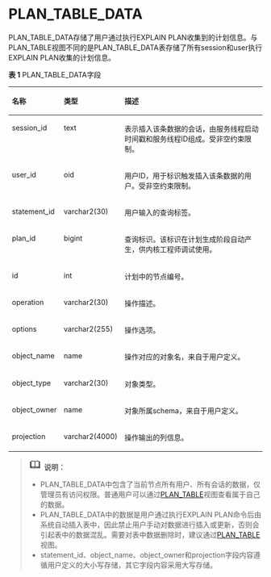# PLAN\_TABLE\_DATA<a name="ZH-CN_TOPIC_0289900483"></a>

PLAN\_TABLE\_DATA存储了用户通过执行EXPLAIN PLAN收集到的计划信息。与PLAN\_TABLE视图不同的是PLAN\_TABLE\_DATA表存储了所有session和user执行EXPLAIN PLAN收集的计划信息。

**表 1**  PLAN\_TABLE\_DATA字段

<a name="zh-cn_topic_0283137727_zh-cn_topic_0237122335_zh-cn_topic_0166116567_t749b1c370b1e4c81a41d5c7966458cb2"></a>
<table><thead align="left"><tr id="zh-cn_topic_0283137727_zh-cn_topic_0237122335_zh-cn_topic_0166116567_r3f04445cda964e2aa689b8050dc33b95"><th class="cellrowborder" valign="top" width="17.62176217621762%" id="mcps1.2.4.1.1"><p id="zh-cn_topic_0283137727_zh-cn_topic_0237122335_zh-cn_topic_0166116567_a9fa986027c4d4b52959cc20d3d659b64"><a name="zh-cn_topic_0283137727_zh-cn_topic_0237122335_zh-cn_topic_0166116567_a9fa986027c4d4b52959cc20d3d659b64"></a><a name="zh-cn_topic_0283137727_zh-cn_topic_0237122335_zh-cn_topic_0166116567_a9fa986027c4d4b52959cc20d3d659b64"></a>名称</p>
</th>
<th class="cellrowborder" valign="top" width="17.32173217321732%" id="mcps1.2.4.1.2"><p id="zh-cn_topic_0283137727_zh-cn_topic_0237122335_zh-cn_topic_0166116567_a66e3551d1ca3439996075c0c819cf4d5"><a name="zh-cn_topic_0283137727_zh-cn_topic_0237122335_zh-cn_topic_0166116567_a66e3551d1ca3439996075c0c819cf4d5"></a><a name="zh-cn_topic_0283137727_zh-cn_topic_0237122335_zh-cn_topic_0166116567_a66e3551d1ca3439996075c0c819cf4d5"></a>类型</p>
</th>
<th class="cellrowborder" valign="top" width="65.05650565056506%" id="mcps1.2.4.1.3"><p id="zh-cn_topic_0283137727_zh-cn_topic_0237122335_zh-cn_topic_0166116567_acb3888cb80e34b90838ca9997ad5ed3f"><a name="zh-cn_topic_0283137727_zh-cn_topic_0237122335_zh-cn_topic_0166116567_acb3888cb80e34b90838ca9997ad5ed3f"></a><a name="zh-cn_topic_0283137727_zh-cn_topic_0237122335_zh-cn_topic_0166116567_acb3888cb80e34b90838ca9997ad5ed3f"></a>描述</p>
</th>
</tr>
</thead>
<tbody><tr id="zh-cn_topic_0283137727_zh-cn_topic_0237122335_zh-cn_topic_0166116567_ra2e6f27710074b6898fcbe281ce85455"><td class="cellrowborder" valign="top" width="17.62176217621762%" headers="mcps1.2.4.1.1 "><p id="zh-cn_topic_0283137727_zh-cn_topic_0237122335_zh-cn_topic_0166116567_p1029934418416"><a name="zh-cn_topic_0283137727_zh-cn_topic_0237122335_zh-cn_topic_0166116567_p1029934418416"></a><a name="zh-cn_topic_0283137727_zh-cn_topic_0237122335_zh-cn_topic_0166116567_p1029934418416"></a>session_id</p>
</td>
<td class="cellrowborder" valign="top" width="17.32173217321732%" headers="mcps1.2.4.1.2 "><p id="zh-cn_topic_0283137727_zh-cn_topic_0237122335_zh-cn_topic_0166116567_p929616441417"><a name="zh-cn_topic_0283137727_zh-cn_topic_0237122335_zh-cn_topic_0166116567_p929616441417"></a><a name="zh-cn_topic_0283137727_zh-cn_topic_0237122335_zh-cn_topic_0166116567_p929616441417"></a>text</p>
</td>
<td class="cellrowborder" valign="top" width="65.05650565056506%" headers="mcps1.2.4.1.3 "><p id="zh-cn_topic_0283137727_zh-cn_topic_0237122335_zh-cn_topic_0166116567_p131161339171115"><a name="zh-cn_topic_0283137727_zh-cn_topic_0237122335_zh-cn_topic_0166116567_p131161339171115"></a><a name="zh-cn_topic_0283137727_zh-cn_topic_0237122335_zh-cn_topic_0166116567_p131161339171115"></a>表示插入该条数据的会话，由服务线程启动时间戳和服务线程ID组成。受非空约束限制。</p>
</td>
</tr>
<tr id="zh-cn_topic_0283137727_zh-cn_topic_0237122335_zh-cn_topic_0166116567_rc36abac79c1b4efebbdf9c56c04326a9"><td class="cellrowborder" valign="top" width="17.62176217621762%" headers="mcps1.2.4.1.1 "><p id="zh-cn_topic_0283137727_zh-cn_topic_0237122335_zh-cn_topic_0166116567_p5287154419419"><a name="zh-cn_topic_0283137727_zh-cn_topic_0237122335_zh-cn_topic_0166116567_p5287154419419"></a><a name="zh-cn_topic_0283137727_zh-cn_topic_0237122335_zh-cn_topic_0166116567_p5287154419419"></a>user_id</p>
</td>
<td class="cellrowborder" valign="top" width="17.32173217321732%" headers="mcps1.2.4.1.2 "><p id="zh-cn_topic_0283137727_zh-cn_topic_0237122335_zh-cn_topic_0166116567_p192806441143"><a name="zh-cn_topic_0283137727_zh-cn_topic_0237122335_zh-cn_topic_0166116567_p192806441143"></a><a name="zh-cn_topic_0283137727_zh-cn_topic_0237122335_zh-cn_topic_0166116567_p192806441143"></a>oid</p>
</td>
<td class="cellrowborder" valign="top" width="65.05650565056506%" headers="mcps1.2.4.1.3 "><p id="zh-cn_topic_0283137727_zh-cn_topic_0237122335_p8441981369"><a name="zh-cn_topic_0283137727_zh-cn_topic_0237122335_p8441981369"></a><a name="zh-cn_topic_0283137727_zh-cn_topic_0237122335_p8441981369"></a>用户ID，用于标识触发插入该条数据的用户。受非空约束限制。</p>
</td>
</tr>
<tr id="zh-cn_topic_0283137727_zh-cn_topic_0237122335_zh-cn_topic_0166116567_rbd63bb1c1d7e472a9a21a92687340407"><td class="cellrowborder" valign="top" width="17.62176217621762%" headers="mcps1.2.4.1.1 "><p id="zh-cn_topic_0283137727_zh-cn_topic_0237122335_zh-cn_topic_0166116567_afe83cc327ee0475fabec1673bda65595"><a name="zh-cn_topic_0283137727_zh-cn_topic_0237122335_zh-cn_topic_0166116567_afe83cc327ee0475fabec1673bda65595"></a><a name="zh-cn_topic_0283137727_zh-cn_topic_0237122335_zh-cn_topic_0166116567_afe83cc327ee0475fabec1673bda65595"></a>statement_id</p>
</td>
<td class="cellrowborder" valign="top" width="17.32173217321732%" headers="mcps1.2.4.1.2 "><p id="zh-cn_topic_0283137727_zh-cn_topic_0237122335_zh-cn_topic_0166116567_ad3c3498d91c147cbae52e1f8c2e604bc"><a name="zh-cn_topic_0283137727_zh-cn_topic_0237122335_zh-cn_topic_0166116567_ad3c3498d91c147cbae52e1f8c2e604bc"></a><a name="zh-cn_topic_0283137727_zh-cn_topic_0237122335_zh-cn_topic_0166116567_ad3c3498d91c147cbae52e1f8c2e604bc"></a>varchar2(30)</p>
</td>
<td class="cellrowborder" valign="top" width="65.05650565056506%" headers="mcps1.2.4.1.3 "><p id="zh-cn_topic_0283137727_zh-cn_topic_0237122335_zh-cn_topic_0166116567_a32415b1f05f9415cafd5f32ef3e6d299"><a name="zh-cn_topic_0283137727_zh-cn_topic_0237122335_zh-cn_topic_0166116567_a32415b1f05f9415cafd5f32ef3e6d299"></a><a name="zh-cn_topic_0283137727_zh-cn_topic_0237122335_zh-cn_topic_0166116567_a32415b1f05f9415cafd5f32ef3e6d299"></a>用户输入的查询标签。</p>
</td>
</tr>
<tr id="zh-cn_topic_0283137727_zh-cn_topic_0237122335_zh-cn_topic_0166116567_r2d5cced298194ebba8ae1d4072fd42cb"><td class="cellrowborder" valign="top" width="17.62176217621762%" headers="mcps1.2.4.1.1 "><p id="zh-cn_topic_0283137727_zh-cn_topic_0237122335_zh-cn_topic_0166116567_ac6af0b524e5a4e058a27cc1a6a7abfec"><a name="zh-cn_topic_0283137727_zh-cn_topic_0237122335_zh-cn_topic_0166116567_ac6af0b524e5a4e058a27cc1a6a7abfec"></a><a name="zh-cn_topic_0283137727_zh-cn_topic_0237122335_zh-cn_topic_0166116567_ac6af0b524e5a4e058a27cc1a6a7abfec"></a>plan_id</p>
</td>
<td class="cellrowborder" valign="top" width="17.32173217321732%" headers="mcps1.2.4.1.2 "><p id="zh-cn_topic_0283137727_zh-cn_topic_0237122335_zh-cn_topic_0166116567_a478948b974a54260ac7f2e7929861b45"><a name="zh-cn_topic_0283137727_zh-cn_topic_0237122335_zh-cn_topic_0166116567_a478948b974a54260ac7f2e7929861b45"></a><a name="zh-cn_topic_0283137727_zh-cn_topic_0237122335_zh-cn_topic_0166116567_a478948b974a54260ac7f2e7929861b45"></a>bigint</p>
</td>
<td class="cellrowborder" valign="top" width="65.05650565056506%" headers="mcps1.2.4.1.3 "><p id="zh-cn_topic_0283137727_zh-cn_topic_0237122335_zh-cn_topic_0166116567_a8386817f56444b72973a8b7412ec087e"><a name="zh-cn_topic_0283137727_zh-cn_topic_0237122335_zh-cn_topic_0166116567_a8386817f56444b72973a8b7412ec087e"></a><a name="zh-cn_topic_0283137727_zh-cn_topic_0237122335_zh-cn_topic_0166116567_a8386817f56444b72973a8b7412ec087e"></a>查询标识。该标识在计划生成阶段自动产生，供内核工程师调试使用。</p>
</td>
</tr>
<tr id="zh-cn_topic_0283137727_zh-cn_topic_0237122335_zh-cn_topic_0166116567_row623118217128"><td class="cellrowborder" valign="top" width="17.62176217621762%" headers="mcps1.2.4.1.1 "><p id="zh-cn_topic_0283137727_zh-cn_topic_0237122335_zh-cn_topic_0166116567_a3b4ce9d7ce9a453ab7c7f7d066c98841"><a name="zh-cn_topic_0283137727_zh-cn_topic_0237122335_zh-cn_topic_0166116567_a3b4ce9d7ce9a453ab7c7f7d066c98841"></a><a name="zh-cn_topic_0283137727_zh-cn_topic_0237122335_zh-cn_topic_0166116567_a3b4ce9d7ce9a453ab7c7f7d066c98841"></a>id</p>
</td>
<td class="cellrowborder" valign="top" width="17.32173217321732%" headers="mcps1.2.4.1.2 "><p id="zh-cn_topic_0283137727_zh-cn_topic_0237122335_zh-cn_topic_0166116567_a8c297e6d26174c2dbf37213f151b0643"><a name="zh-cn_topic_0283137727_zh-cn_topic_0237122335_zh-cn_topic_0166116567_a8c297e6d26174c2dbf37213f151b0643"></a><a name="zh-cn_topic_0283137727_zh-cn_topic_0237122335_zh-cn_topic_0166116567_a8c297e6d26174c2dbf37213f151b0643"></a>int</p>
</td>
<td class="cellrowborder" valign="top" width="65.05650565056506%" headers="mcps1.2.4.1.3 "><p id="zh-cn_topic_0283137727_zh-cn_topic_0237122335_zh-cn_topic_0166116567_a9b99cdd724714bb4840767ac6fcaa2e9"><a name="zh-cn_topic_0283137727_zh-cn_topic_0237122335_zh-cn_topic_0166116567_a9b99cdd724714bb4840767ac6fcaa2e9"></a><a name="zh-cn_topic_0283137727_zh-cn_topic_0237122335_zh-cn_topic_0166116567_a9b99cdd724714bb4840767ac6fcaa2e9"></a>计划中的节点编号。</p>
</td>
</tr>
<tr id="zh-cn_topic_0283137727_zh-cn_topic_0237122335_zh-cn_topic_0166116567_row72293251210"><td class="cellrowborder" valign="top" width="17.62176217621762%" headers="mcps1.2.4.1.1 "><p id="zh-cn_topic_0283137727_zh-cn_topic_0237122335_zh-cn_topic_0166116567_aad0b17d6ed2a4d4f980593e1e1db1c1c"><a name="zh-cn_topic_0283137727_zh-cn_topic_0237122335_zh-cn_topic_0166116567_aad0b17d6ed2a4d4f980593e1e1db1c1c"></a><a name="zh-cn_topic_0283137727_zh-cn_topic_0237122335_zh-cn_topic_0166116567_aad0b17d6ed2a4d4f980593e1e1db1c1c"></a>operation</p>
</td>
<td class="cellrowborder" valign="top" width="17.32173217321732%" headers="mcps1.2.4.1.2 "><p id="zh-cn_topic_0283137727_zh-cn_topic_0237122335_zh-cn_topic_0166116567_a929c132f4f9e47bcb7517b0999960b68"><a name="zh-cn_topic_0283137727_zh-cn_topic_0237122335_zh-cn_topic_0166116567_a929c132f4f9e47bcb7517b0999960b68"></a><a name="zh-cn_topic_0283137727_zh-cn_topic_0237122335_zh-cn_topic_0166116567_a929c132f4f9e47bcb7517b0999960b68"></a>varchar2(30)</p>
</td>
<td class="cellrowborder" valign="top" width="65.05650565056506%" headers="mcps1.2.4.1.3 "><p id="zh-cn_topic_0283137727_zh-cn_topic_0237122335_zh-cn_topic_0166116567_ac59071a9a0114d1f927d80e98685d0b6"><a name="zh-cn_topic_0283137727_zh-cn_topic_0237122335_zh-cn_topic_0166116567_ac59071a9a0114d1f927d80e98685d0b6"></a><a name="zh-cn_topic_0283137727_zh-cn_topic_0237122335_zh-cn_topic_0166116567_ac59071a9a0114d1f927d80e98685d0b6"></a>操作描述。</p>
</td>
</tr>
<tr id="zh-cn_topic_0283137727_zh-cn_topic_0237122335_zh-cn_topic_0166116567_row18228823125"><td class="cellrowborder" valign="top" width="17.62176217621762%" headers="mcps1.2.4.1.1 "><p id="zh-cn_topic_0283137727_zh-cn_topic_0237122335_zh-cn_topic_0166116567_p46189573117"><a name="zh-cn_topic_0283137727_zh-cn_topic_0237122335_zh-cn_topic_0166116567_p46189573117"></a><a name="zh-cn_topic_0283137727_zh-cn_topic_0237122335_zh-cn_topic_0166116567_p46189573117"></a>options</p>
</td>
<td class="cellrowborder" valign="top" width="17.32173217321732%" headers="mcps1.2.4.1.2 "><p id="zh-cn_topic_0283137727_zh-cn_topic_0237122335_zh-cn_topic_0166116567_p5618105771111"><a name="zh-cn_topic_0283137727_zh-cn_topic_0237122335_zh-cn_topic_0166116567_p5618105771111"></a><a name="zh-cn_topic_0283137727_zh-cn_topic_0237122335_zh-cn_topic_0166116567_p5618105771111"></a>varchar2(255)</p>
</td>
<td class="cellrowborder" valign="top" width="65.05650565056506%" headers="mcps1.2.4.1.3 "><p id="zh-cn_topic_0283137727_zh-cn_topic_0237122335_zh-cn_topic_0166116567_p176181357151118"><a name="zh-cn_topic_0283137727_zh-cn_topic_0237122335_zh-cn_topic_0166116567_p176181357151118"></a><a name="zh-cn_topic_0283137727_zh-cn_topic_0237122335_zh-cn_topic_0166116567_p176181357151118"></a>操作选项。</p>
</td>
</tr>
<tr id="zh-cn_topic_0283137727_zh-cn_topic_0237122335_zh-cn_topic_0166116567_row11226192131210"><td class="cellrowborder" valign="top" width="17.62176217621762%" headers="mcps1.2.4.1.1 "><p id="zh-cn_topic_0283137727_zh-cn_topic_0237122335_zh-cn_topic_0166116567_p561875761112"><a name="zh-cn_topic_0283137727_zh-cn_topic_0237122335_zh-cn_topic_0166116567_p561875761112"></a><a name="zh-cn_topic_0283137727_zh-cn_topic_0237122335_zh-cn_topic_0166116567_p561875761112"></a>object_name</p>
</td>
<td class="cellrowborder" valign="top" width="17.32173217321732%" headers="mcps1.2.4.1.2 "><p id="zh-cn_topic_0283137727_zh-cn_topic_0237122335_zh-cn_topic_0166116567_p12619185716117"><a name="zh-cn_topic_0283137727_zh-cn_topic_0237122335_zh-cn_topic_0166116567_p12619185716117"></a><a name="zh-cn_topic_0283137727_zh-cn_topic_0237122335_zh-cn_topic_0166116567_p12619185716117"></a>name</p>
</td>
<td class="cellrowborder" valign="top" width="65.05650565056506%" headers="mcps1.2.4.1.3 "><p id="zh-cn_topic_0283137727_zh-cn_topic_0237122335_zh-cn_topic_0166116567_p361913573118"><a name="zh-cn_topic_0283137727_zh-cn_topic_0237122335_zh-cn_topic_0166116567_p361913573118"></a><a name="zh-cn_topic_0283137727_zh-cn_topic_0237122335_zh-cn_topic_0166116567_p361913573118"></a>操作对应的对象名，来自于用户定义。</p>
</td>
</tr>
<tr id="zh-cn_topic_0283137727_zh-cn_topic_0237122335_zh-cn_topic_0166116567_row12827103193212"><td class="cellrowborder" valign="top" width="17.62176217621762%" headers="mcps1.2.4.1.1 "><p id="zh-cn_topic_0283137727_zh-cn_topic_0237122335_zh-cn_topic_0166116567_p16619135711113"><a name="zh-cn_topic_0283137727_zh-cn_topic_0237122335_zh-cn_topic_0166116567_p16619135711113"></a><a name="zh-cn_topic_0283137727_zh-cn_topic_0237122335_zh-cn_topic_0166116567_p16619135711113"></a>object_type</p>
</td>
<td class="cellrowborder" valign="top" width="17.32173217321732%" headers="mcps1.2.4.1.2 "><p id="zh-cn_topic_0283137727_zh-cn_topic_0237122335_zh-cn_topic_0166116567_p648441711132"><a name="zh-cn_topic_0283137727_zh-cn_topic_0237122335_zh-cn_topic_0166116567_p648441711132"></a><a name="zh-cn_topic_0283137727_zh-cn_topic_0237122335_zh-cn_topic_0166116567_p648441711132"></a>varchar2(30)</p>
</td>
<td class="cellrowborder" valign="top" width="65.05650565056506%" headers="mcps1.2.4.1.3 "><p id="zh-cn_topic_0283137727_zh-cn_topic_0237122335_zh-cn_topic_0166116567_p56197578112"><a name="zh-cn_topic_0283137727_zh-cn_topic_0237122335_zh-cn_topic_0166116567_p56197578112"></a><a name="zh-cn_topic_0283137727_zh-cn_topic_0237122335_zh-cn_topic_0166116567_p56197578112"></a>对象类型。</p>
</td>
</tr>
<tr id="zh-cn_topic_0283137727_zh-cn_topic_0237122335_zh-cn_topic_0166116567_row888019317416"><td class="cellrowborder" valign="top" width="17.62176217621762%" headers="mcps1.2.4.1.1 "><p id="zh-cn_topic_0283137727_zh-cn_topic_0237122335_zh-cn_topic_0166116567_p176191157171111"><a name="zh-cn_topic_0283137727_zh-cn_topic_0237122335_zh-cn_topic_0166116567_p176191157171111"></a><a name="zh-cn_topic_0283137727_zh-cn_topic_0237122335_zh-cn_topic_0166116567_p176191157171111"></a>object_owner</p>
</td>
<td class="cellrowborder" valign="top" width="17.32173217321732%" headers="mcps1.2.4.1.2 "><p id="zh-cn_topic_0283137727_zh-cn_topic_0237122335_zh-cn_topic_0166116567_p261955741117"><a name="zh-cn_topic_0283137727_zh-cn_topic_0237122335_zh-cn_topic_0166116567_p261955741117"></a><a name="zh-cn_topic_0283137727_zh-cn_topic_0237122335_zh-cn_topic_0166116567_p261955741117"></a>name</p>
</td>
<td class="cellrowborder" valign="top" width="65.05650565056506%" headers="mcps1.2.4.1.3 "><p id="zh-cn_topic_0283137727_zh-cn_topic_0237122335_zh-cn_topic_0166116567_p76191957171113"><a name="zh-cn_topic_0283137727_zh-cn_topic_0237122335_zh-cn_topic_0166116567_p76191957171113"></a><a name="zh-cn_topic_0283137727_zh-cn_topic_0237122335_zh-cn_topic_0166116567_p76191957171113"></a>对象所属schema，来自于用户定义。</p>
</td>
</tr>
<tr id="zh-cn_topic_0283137727_zh-cn_topic_0237122335_zh-cn_topic_0166116567_row19878103442"><td class="cellrowborder" valign="top" width="17.62176217621762%" headers="mcps1.2.4.1.1 "><p id="zh-cn_topic_0283137727_zh-cn_topic_0237122335_zh-cn_topic_0166116567_p111633243217"><a name="zh-cn_topic_0283137727_zh-cn_topic_0237122335_zh-cn_topic_0166116567_p111633243217"></a><a name="zh-cn_topic_0283137727_zh-cn_topic_0237122335_zh-cn_topic_0166116567_p111633243217"></a>projection</p>
</td>
<td class="cellrowborder" valign="top" width="17.32173217321732%" headers="mcps1.2.4.1.2 "><p id="zh-cn_topic_0283137727_zh-cn_topic_0237122335_zh-cn_topic_0166116567_p163861239173218"><a name="zh-cn_topic_0283137727_zh-cn_topic_0237122335_zh-cn_topic_0166116567_p163861239173218"></a><a name="zh-cn_topic_0283137727_zh-cn_topic_0237122335_zh-cn_topic_0166116567_p163861239173218"></a>varchar2(4000)</p>
</td>
<td class="cellrowborder" valign="top" width="65.05650565056506%" headers="mcps1.2.4.1.3 "><p id="zh-cn_topic_0283137727_zh-cn_topic_0237122335_zh-cn_topic_0166116567_p121639223213"><a name="zh-cn_topic_0283137727_zh-cn_topic_0237122335_zh-cn_topic_0166116567_p121639223213"></a><a name="zh-cn_topic_0283137727_zh-cn_topic_0237122335_zh-cn_topic_0166116567_p121639223213"></a>操作输出的列信息。</p>
</td>
</tr>
</tbody>
</table>

>![](public_sys-resources/icon-note.png) **说明：** 
>
>-   PLAN\_TABLE\_DATA中包含了当前节点所有用户、所有会话的数据，仅管理员有访问权限。普通用户可以通过[PLAN\_TABLE](PLAN_TABLE.md)视图查看属于自己的数据。
>-   PLAN\_TABLE\_DATA中的数据是用户通过执行EXPLAIN PLAN命令后由系统自动插入表中，因此禁止用户手动对数据进行插入或更新，否则会引起表中的数据混乱。需要对表中数据删除时，建议通过[PLAN\_TABLE](PLAN_TABLE.md)视图。
>-   statement\_id、object\_name、object\_owner和projection字段内容遵循用户定义的大小写存储，其它字段内容采用大写存储。

